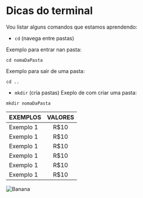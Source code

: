 # Dicas do terminal

Vou listar alguns comandos que estamos aprendendo:
- `cd` (navega entre pastas)

Exemplo para entrar nan pasta:
```
cd nomaDaPasta
```

Exemplo para sair de uma pasta:
```
cd ..
```

- `mkdir` (cria pastas)
Exeplo de com criar uma pasta:
```
mkdir nomaDaPasta
```


EXEMPLOS | VALORES
:-------- | :---------------:
Exemplo 1 | R$10
Exemplo 1 | R$10
Exemplo 1 | R$10
Exemplo 1 | R$10
Exemplo 1 | R$10
Exemplo 1 | R$10

![Banana](http://cdn.osxdaily.com/wp-content/uploads/2013/07/dancing-banana.gif)
